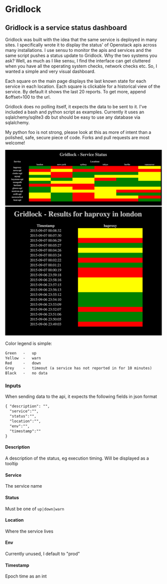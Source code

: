 # Gridlock

## Gridlock is a service status dashboard

Gridlock was built with the idea that the same service is deployed in many sites. I specifically wrote it to display the status' of Openstack apis across many installations. I use sensu to monitor the apis and services and the same script pushes a status update to Gridlock. Why the two systems you ask? Well, as much as I like sensu, I find the interface can get cluttered when you have all the operating system checks, network checks etc. So, I wanted a simple and very visual dashboard.

Each square on the main page displays the last known state for each service in each location. Each square is clickable for a historical view of the service. By default it shows the last 20 reports. To get more, append &offset=100 to the url.

Gridlock does no polling itself, it expects the data to be sent to it. I've included a bash and python script as examples.
Currently it uses an sqlalchemy/sqlite3 db but should be easy to use any database via sqlalchemy.

My python foo is not strong, please look at this as more of intent than a polished, safe, secure piece of code.
Forks and pull requests are most welcome!

![Alt text](/screenshots/ss1.png?raw=true "Overview Page")
![Alt text](/screenshots/ss2.png?raw=true "Detail Page")


Color legend is simple:
```
Green   -   up
Yellow  -   warn
Red     -   down
Grey    -   timeout (a service has not reported in for 10 minutes)
Black   -   no data
```

### Inputs 
When sending data to the api, it expects the following fields in json format
```
{ "description": "",
  "service":"",
  "status":"",
  "location":"",
  "env":"",
  "timestamp":""
}
```
#### Description
A description of the status, eg execution timing. Will be displayed as a tooltip
#### Service
The service name
#### Status
Must be one of `up|down|warn`
#### Location
Where the service lives
#### Env
Currently unused, I default to "prod"
#### Timestamp
Epoch time as an int
